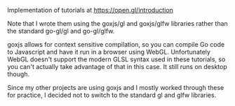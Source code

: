 Implementation of tutorials at https://open.gl/introduction

Note that I wrote them using the goxjs/gl and goxjs/glfw libraries rather than the standard go-gl/gl and go-gl/glfw.

goxjs allows for context sensitive compilation, so you can compile Go code to Javascript and have it run in a browser 
using WebGL. Unfortunately WebGL doesn't support the modern GLSL syntax used in these tutorials, so you can't actually 
take advantage of that in this case. It still runs on desktop though.
 
Since my other projects are using goxjs and I mostly worked through these for practice, I decided not to switch to the
standard gl and glfw libraries.

